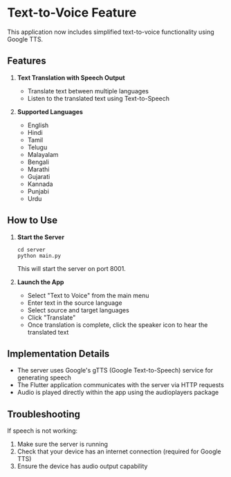# Text-to-Voice Feature

This application now includes simplified text-to-voice functionality using Google TTS.

## Features

1. **Text Translation with Speech Output**
   - Translate text between multiple languages
   - Listen to the translated text using Text-to-Speech
   
2. **Supported Languages**
   - English
   - Hindi 
   - Tamil
   - Telugu
   - Malayalam
   - Bengali
   - Marathi
   - Gujarati
   - Kannada
   - Punjabi
   - Urdu

## How to Use

1. **Start the Server**
   ```
   cd server
   python main.py
   ```
   This will start the server on port 8001.

2. **Launch the App**
   - Select "Text to Voice" from the main menu
   - Enter text in the source language
   - Select source and target languages
   - Click "Translate"
   - Once translation is complete, click the speaker icon to hear the translated text

## Implementation Details

- The server uses Google's gTTS (Google Text-to-Speech) service for generating speech
- The Flutter application communicates with the server via HTTP requests
- Audio is played directly within the app using the audioplayers package

## Troubleshooting

If speech is not working:
1. Make sure the server is running
2. Check that your device has an internet connection (required for Google TTS)
3. Ensure the device has audio output capability 
